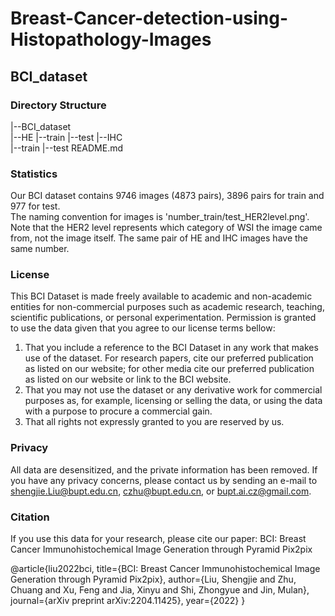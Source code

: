 # Breast-Cancer-detection-using-Histopathology-Images
## BCI_dataset

### Directory Structure

|--BCI_dataset  
	|--HE
	       |--train
	       |--test
	|--IHC  
	       |--train
	       |--test
	README.md

### Statistics

Our BCI dataset contains 9746 images (4873 pairs), 3896 pairs for train and 977 for test.  
The naming convention for images is 'number_train/test_HER2level.png'. Note that the HER2 level represents which category of WSI the image came from, not the image itself.
The same pair of HE and IHC images have the same number.  

### License

This BCI Dataset is made freely available to academic and non-academic entities for non-commercial purposes such as academic research, teaching, scientific publications, or personal experimentation. Permission is granted to use the data given that you agree to our license terms bellow:

1. That you include a reference to the BCI Dataset in any work that makes use of the dataset. For research papers, cite our preferred publication as listed on our website; for other media cite our preferred publication as listed on our website or link to the BCI website.
2. That you may not use the dataset or any derivative work for commercial purposes as, for example, licensing or selling the data, or using the data with a purpose to procure a commercial gain.
3. That all rights not expressly granted to you are reserved by us.

### Privacy

All data are desensitized, and the private information has been removed. If you have any privacy concerns, please contact us by sending an e-mail to shengjie.Liu@bupt.edu.cn, czhu@bupt.edu.cn, or bupt.ai.cz@gmail.com.

### Citation

If you use this data for your research, please cite our paper: BCI: Breast Cancer Immunohistochemical Image Generation through Pyramid Pix2pix

@article{liu2022bci,
  title={BCI: Breast Cancer Immunohistochemical Image Generation through Pyramid Pix2pix},
  author={Liu, Shengjie and Zhu, Chuang and Xu, Feng and Jia, Xinyu and Shi, Zhongyue and Jin, Mulan},
  journal={arXiv preprint arXiv:2204.11425},
  year={2022}
}
